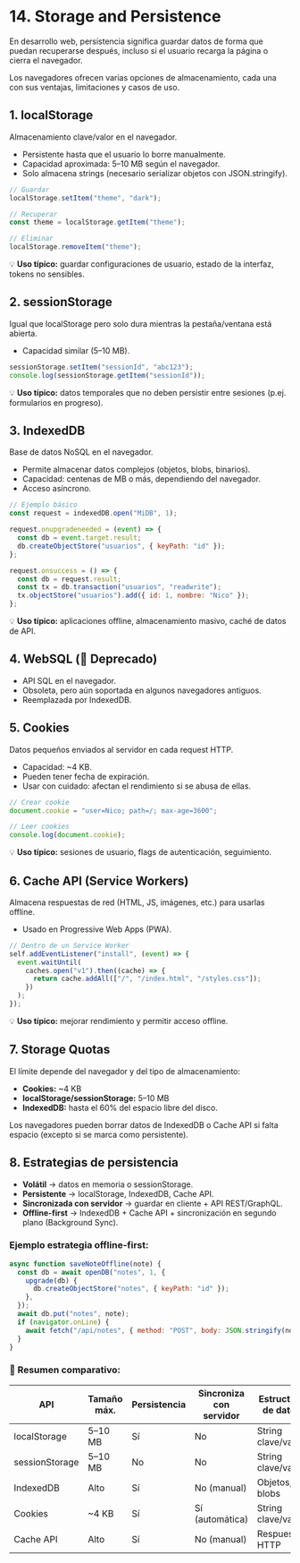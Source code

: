 # 14. Storage and Persistence

En desarrollo web, persistencia significa guardar datos de forma que puedan recuperarse después, incluso si el usuario recarga la página o cierra el navegador.

Los navegadores ofrecen varias opciones de almacenamiento, cada una con sus ventajas, limitaciones y casos de uso.

## 1. localStorage

Almacenamiento clave/valor en el navegador.

- Persistente hasta que el usuario lo borre manualmente.
- Capacidad aproximada: 5–10 MB según el navegador.
- Solo almacena strings (necesario serializar objetos con JSON.stringify).

```javascript
// Guardar
localStorage.setItem("theme", "dark");

// Recuperar
const theme = localStorage.getItem("theme");

// Eliminar
localStorage.removeItem("theme");
```

💡 **Uso típico:** guardar configuraciones de usuario, estado de la interfaz, tokens no sensibles.

## 2. sessionStorage

Igual que localStorage pero solo dura mientras la pestaña/ventana está abierta.

- Capacidad similar (5–10 MB).

```javascript
sessionStorage.setItem("sessionId", "abc123");
console.log(sessionStorage.getItem("sessionId"));
```

💡 **Uso típico:** datos temporales que no deben persistir entre sesiones (p.ej. formularios en progreso).

## 3. IndexedDB

Base de datos NoSQL en el navegador.

- Permite almacenar datos complejos (objetos, blobs, binarios).
- Capacidad: centenas de MB o más, dependiendo del navegador.
- Acceso asíncrono.

```javascript
// Ejemplo básico
const request = indexedDB.open("MiDB", 1);

request.onupgradeneeded = (event) => {
  const db = event.target.result;
  db.createObjectStore("usuarios", { keyPath: "id" });
};

request.onsuccess = () => {
  const db = request.result;
  const tx = db.transaction("usuarios", "readwrite");
  tx.objectStore("usuarios").add({ id: 1, nombre: "Nico" });
};
```

💡 **Uso típico:** aplicaciones offline, almacenamiento masivo, caché de datos de API.

## 4. WebSQL (🚫 Deprecado)

- API SQL en el navegador.
- Obsoleta, pero aún soportada en algunos navegadores antiguos.
- Reemplazada por IndexedDB.

## 5. Cookies

Datos pequeños enviados al servidor en cada request HTTP.

- Capacidad: ~4 KB.
- Pueden tener fecha de expiración.
- Usar con cuidado: afectan el rendimiento si se abusa de ellas.

```javascript
// Crear cookie
document.cookie = "user=Nico; path=/; max-age=3600";

// Leer cookies
console.log(document.cookie);
```

💡 **Uso típico:** sesiones de usuario, flags de autenticación, seguimiento.

## 6. Cache API (Service Workers)

Almacena respuestas de red (HTML, JS, imágenes, etc.) para usarlas offline.

- Usado en Progressive Web Apps (PWA).

```javascript
// Dentro de un Service Worker
self.addEventListener("install", (event) => {
  event.waitUntil(
    caches.open("v1").then((cache) => {
      return cache.addAll(["/", "/index.html", "/styles.css"]);
    })
  );
});
```

💡 **Uso típico:** mejorar rendimiento y permitir acceso offline.

## 7. Storage Quotas

El límite depende del navegador y del tipo de almacenamiento:

- **Cookies:** ~4 KB
- **localStorage/sessionStorage:** 5–10 MB
- **IndexedDB:** hasta el 60% del espacio libre del disco.

Los navegadores pueden borrar datos de IndexedDB o Cache API si falta espacio (excepto si se marca como persistente).

## 8. Estrategias de persistencia

- **Volátil** → datos en memoria o sessionStorage.
- **Persistente** → localStorage, IndexedDB, Cache API.
- **Sincronizada con servidor** → guardar en cliente + API REST/GraphQL.
- **Offline-first** → IndexedDB + Cache API + sincronización en segundo plano (Background Sync).

### Ejemplo estrategia offline-first:

```javascript
async function saveNoteOffline(note) {
  const db = await openDB("notes", 1, {
    upgrade(db) {
      db.createObjectStore("notes", { keyPath: "id" });
    },
  });
  await db.put("notes", note);
  if (navigator.onLine) {
    await fetch("/api/notes", { method: "POST", body: JSON.stringify(note) });
  }
}
```

### 📌 Resumen comparativo:

| API            | Tamaño máx. | Persistencia | Sincroniza con servidor | Estructura de datos |
| -------------- | ----------- | ------------ | ----------------------- | ------------------- |
| localStorage   | 5–10 MB     | Sí           | No                      | String clave/valor  |
| sessionStorage | 5–10 MB     | No           | No                      | String clave/valor  |
| IndexedDB      | Alto        | Sí           | No (manual)             | Objetos, blobs      |
| Cookies        | ~4 KB       | Sí           | Sí (automática)         | String clave/valor  |
| Cache API      | Alto        | Sí           | No (manual)             | Respuestas HTTP     |
